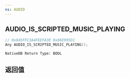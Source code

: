 ```yaml
---
ns: AUDIO
---
```

## AUDIO_IS_SCRIPTED_MUSIC_PLAYING

```c
// 0x845FFC3A4FEEFA3E 0x86E995D1
Any AUDIO_IS_SCRIPTED_MUSIC_PLAYING();
```

```
NativeDB Return Type: BOOL
```

## 返回值
